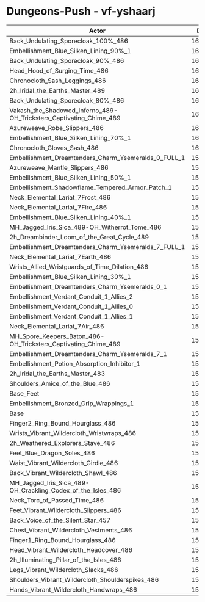 # Dungeons-Push - vf-yshaarj
| Actor | DPS | Increase |
|---|:---:|:---:|
|Back_Undulating_Sporecloak_100%_486|160983|1.70%|
|Embellishment_Blue_Silken_Lining_90%_1|160862|1.63%|
|Back_Undulating_Sporecloak_90%_486|160722|1.54%|
|Head_Hood_of_Surging_Time_486|160702|1.52%|
|Chronocloth_Sash_Leggings_486|160531|1.42%|
|2h_Iridal_the_Earths_Master_489|160489|1.39%|
|Back_Undulating_Sporecloak_80%_486|160454|1.37%|
|Vakash_the_Shadowed_Inferno_489-OH_Tricksters_Captivating_Chime_489|160409|1.34%|
|Azureweave_Robe_Slippers_486|160315|1.28%|
|Embellishment_Blue_Silken_Lining_70%_1|160289|1.26%|
|Chronocloth_Gloves_Sash_486|160259|1.24%|
|Embellishment_Dreamtenders_Charm_Ysemeralds_0_FULL_1|159985|1.07%|
|Azureweave_Mantle_Slippers_486|159968|1.06%|
|Embellishment_Blue_Silken_Lining_50%_1|159720|0.90%|
|Embellishment_Shadowflame_Tempered_Armor_Patch_1|159709|0.90%|
|Neck_Elemental_Lariat_7Frost_486|159701|0.89%|
|Neck_Elemental_Lariat_7Fire_486|159677|0.88%|
|Embellishment_Blue_Silken_Lining_40%_1|159432|0.72%|
|MH_Jagged_Iris_Sica_489-OH_Witherrot_Tome_486|159394|0.70%|
|2h_Dreambinder_Loom_of_the_Great_Cycle_489|159383|0.69%|
|Embellishment_Dreamtenders_Charm_Ysemeralds_7_FULL_1|159381|0.69%|
|Neck_Elemental_Lariat_7Earth_486|159296|0.64%|
|Wrists_Allied_Wristguards_of_Time_Dilation_486|159230|0.59%|
|Embellishment_Blue_Silken_Lining_30%_1|159159|0.55%|
|Embellishment_Dreamtenders_Charm_Ysemeralds_0_1|159132|0.53%|
|Embellishment_Verdant_Conduit_1_Allies_2|159115|0.52%|
|Embellishment_Verdant_Conduit_1_Allies_0|159088|0.50%|
|Embellishment_Verdant_Conduit_1_Allies_1|159080|0.50%|
|Neck_Elemental_Lariat_7Air_486|159044|0.48%|
|MH_Spore_Keepers_Baton_486-OH_Tricksters_Captivating_Chime_489|159018|0.46%|
|Embellishment_Dreamtenders_Charm_Ysemeralds_7_1|158679|0.25%|
|Embellishment_Potion_Absorption_Inhibitor_1|158583|0.19%|
|2h_Iridal_the_Earths_Master_483|158526|0.15%|
|Shoulders_Amice_of_the_Blue_486|158503|0.14%|
|Base_Feet|158489|0.13%|
|Embellishment_Bronzed_Grip_Wrappings_1|158360|0.04%|
|Base|158289|0.00%|
|Finger2_Ring_Bound_Hourglass_486|158246|-0.03%|
|Wrists_Vibrant_Wildercloth_Wristwraps_486|158201|-0.06%|
|2h_Weathered_Explorers_Stave_486|158158|-0.08%|
|Feet_Blue_Dragon_Soles_486|158158|-0.08%|
|Waist_Vibrant_Wildercloth_Girdle_486|158155|-0.08%|
|Back_Vibrant_Wildercloth_Shawl_486|158074|-0.14%|
|MH_Jagged_Iris_Sica_489-OH_Crackling_Codex_of_the_Isles_486|157978|-0.20%|
|Neck_Torc_of_Passed_Time_486|157901|-0.25%|
|Feet_Vibrant_Wildercloth_Slippers_486|157884|-0.26%|
|Back_Voice_of_the_Silent_Star_457|157810|-0.30%|
|Chest_Vibrant_Wildercloth_Vestments_486|157810|-0.30%|
|Finger1_Ring_Bound_Hourglass_486|157807|-0.30%|
|Head_Vibrant_Wildercloth_Headcover_486|157700|-0.37%|
|2h_Illuminating_Pillar_of_the_Isles_486|157526|-0.48%|
|Legs_Vibrant_Wildercloth_Slacks_486|157432|-0.54%|
|Shoulders_Vibrant_Wildercloth_Shoulderspikes_486|157425|-0.55%|
|Hands_Vibrant_Wildercloth_Handwraps_486|157202|-0.69%|

